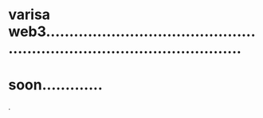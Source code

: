 # varisa web3...............................................................................................
# soon.............
.
